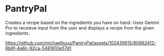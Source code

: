 # PantryPal
 Creates a recipe based on the ingredients you have on hand. Uses Gemini Pro to receieve input from the user and displays a recipe from the given ingredients.


https://github.com/michaelliuuu/PantryPal/assets/102439915/80662412-6b6f-4a8c-92ca-5481610e57d1


